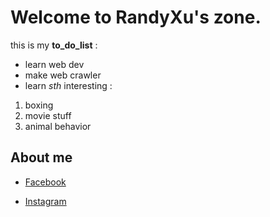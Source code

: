 # Welcome to RandyXu's zone.

this is my **to_do_list** :
- learn web dev
- make web crawler
- learn *sth* interesting :
1. boxing
2. movie stuff
3. animal behavior

## About me
- [Facebook](https://www.facebook.com/profile.php?id=100000602042351)

- [Instagram](https://www.instagram.com/hamu1107/)
